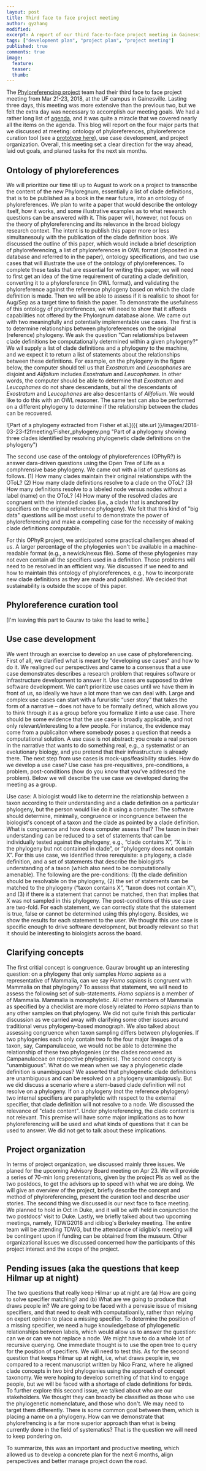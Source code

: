 ```yaml
---
layout: post
title: Third face to face project meeting
author: gyzhang
modified:
excerpt: A report of our third face-to-face project meeting in Gainesville from Mar 21-23, 2018.
tags: ["development plan", "project plan", "project meeting"]
published: true
comments: true
image:
  feature:
  teaser:
  thumb:
---
```


The [Phyloreferencing project] team had their third face to face project meeting from Mar 21-23, 2018, at the UF campus in Gainesville. Lasting three days, this meeting was more extensive than the previous two, but we felt the extra day was necessary to accomplish our meeting goals. We had a rather long list of [agenda], and it was quite a miracle that we covered nearly all the items on the agenda. This blog will report on the four major parts that we discussed at meeting: ontology of phyloreferences, phyloreference curation tool (see a [prototype here]), use case development, and project organization. Overall, this meeting set a clear direction for the way ahead, laid out goals, and planed tasks for the next six months.

## Ontology of phyloreferences
We will prioritize our time till up to August to work on a project to transcribe the content of the new Phyloregnum, essentially a list of clade definitions, that is to be published as a book in the near future, into an ontology of phyloreferences. We plan to write a paper that would describe the ontology itself, how it works, and some illustrative examples as to what research questions can be answered with it. This paper will, however, not focus on the theory of phyloreferencing and its relevance in the broad biology research context. The intent is to publish this paper more or less simultanesouly with the publication of the clade definition book. We discussed the outline of this paper, which would include a brief description of phyloreferencing, a list of phyloreferences in OWL format (deposited in a database and referred to in the paper), ontology specifications, and two use cases that will illustrate the use of the ontology of phyloreferences. To complete these tasks that are essential for writing this paper, we will need to first get an idea of the time requirement of curating a clade definition, converting it to a phyloreference (in OWL format), and validating the phyloreference against the reference phylogeny based on which the clade definition is made. Then we will be able to assess if it is realistic to shoot for Aug/Sep as a target time to finish the paper. To demonstrate the usefulness of this ontology of phyloreferences, we will need to show that it affords capabilities not offered by the Phylorgnum database alone. We came out with two meaningfully and potentially implementable use cases. The first is to determine relationships between phyloreferences on the original (reference) phylogeny. We ask the question "Can relationships between clade definitions be computationally determined within a given phylogeny?" We wil supply a list of clade definitions and a phylogeny to the machine, and we expect it to return a list of statements about the relationships between these definitions. For example, on the phylogeny in the figure below, the computer should tell us that *Exostratum* and *Leucophanes* are disjoint and *Alifolium* includes *Exostratum* and *Leucophanes*. In other words, the computer should be able to determine that *Exostratum* and *Leucophanes* do not share descendants, but all the descendants of *Exostratum* and *Leucophanes* are also descentants of *Alifolium*. We would like to do this with an OWL reasoner. The same test can also be performed on a different phylogeny to determine if the relationship between the clades can be recovered. 

![Part of a phylogeny extracted from Fisher et al.]({{ site.url }}/images/2018-03-23-f2fmeeting/Fisher_phylogeny.png "Part of a phylogeny showing three clades identified by resolving phylogenetic clade definitions on the phylogeny")

The second use case of the ontology of phyloreferences (OPhyR?) is answer dara-driven questions using the Open Tree of Life as a comphrensive base phylogeny. We came out with a list of questions as follows. (1) How many clades maintain their original relationships with the OToL? (2) How many clade definitions resolve to a clade on the OToL? (3) How many definitions resolve to a labeled node versus nodes without a label (name) on the OToL? (4) How many of the resolved clades are congruent with the intended clades (i.e., a clade that is anchored by specifiers on the original reference phylogeny). We felt that this kind of "big data" questions will be most useful to demonstrate the power of phyloreferencing and make a compelling case for the necessity of making clade definitions computable.

For this OPhyR project, we anticipated some practical challenges ahead of us. A larger percentage of the phylogenies won't be available in a machine-readable format (e.g., a newick/nexus file). Some of these phylogenies may not even contain all the specifiers used in a definition. Those problems will need to be resolved in an efficient way. We discussed if we need to and how to maintain this ontology of phyloreferences, e.g., how to incorporate new clade definitions as they are made and published. We decided that sustainability is outside the scope of this paper. 

## Phyloreference curation tool 

[I'm leaving this part to Gaurav to take the lead to write.]

## Use case development
We went through an exercise to develop an use case of phyloreferencing. First of all, we clarified what is meant by "developing use cases" and how to do it. We realigned our perspectives and came to a consensus that a use case demonstrates describes a research problem that requires software or infrastructure development to answer it. Use cases are supposed to drive software development. We can’t prioritize use cases until we have them in front of us, so ideally we have a lot more than we can deal with. Large and complex use cases can start with a fururistic “user story” that takes the form of a narrative – does not have to be formally defined, which allows you to think through it as a group before you formalize it into a use case. There should be some evidence that the use case is broadly applicable, and not only relevant/interesting to a few people. For instance, the evidence may come from a publicaiton where somebody poses a question that needs a computational solution. A use case is not abstract: you create a real person in the narrative that wants to do something real, e.g., a systematist or an evolutionary biology, and you pretend that their infrastructure is already there. The next step from use cases is mock-ups/feasibility studies. How do we develop a use case? Use case has pre-requsitives, pre-conditions, a problem, post-conditions (how do you know that you’ve addressed the problem). Below we will describe the use case we developed during the meeting as a group. 

Use case: A biologist would like to determine the relationship between a taxon according to their understanding and a clade definition on a particular phylogeny, but the person would like do it using a computer. The software should determine, minimally, congruence or incongruence between the biologist's concept of a taxon and the clade as pointed by a clade definition. What is congruence and how does  computer assess that? The taxon in their understanding can be reduced to a set of statements that can be individually tested against the phylogeny, e.g., “clade contains X”, “X is in the phylogeny but not contained in clade”, or “phylogeny does not contain X”. For this use case, we identified three rerequisite: a phylogeny, a clade definition, and a set of statements that describe the biologist’s understanding of a taxon (which also need to be computationally amenable). The following are the pre-conditions: (1) the clade definition should be resolvable on the phylogeny, (2) the set of statements can be matched to the phylogeny (“taxon contains X”, “taxon does not contain X”), and (3) if there is a statement that cannot be matched, then that implies that X was not sampled in this phylogeny. The post-conditions of this use case are two-fold. For each statement, we can correctly state that the statement is true, false or cannot be determined using this phylogeny. Besides, we show the results for each statement to the user. We thought this use case is specific enough to drive software development, but broadly relevant so that it should be interesting to biologists across the board. 

## Clarifying concepts 
The first critial concept is congruence. Gaurav brought up an interesting question: on a phylogeny that only samples *Homo sapiens* as a representative of Mammalia, can we say *Homo sapiens* is congruent with Mammalia on that phylogeny? To assess that statement, we will need to assess the following set of sub-statements. *Homo sapiens* is a member of of Mammalia. Mammalia is monophyletic. All other members of Mammalia as specified by a checklist are more closely related to *Homo sapiens* than to any other samples on that phylogeny. We did not quite finish this particular discussion as we carried away with clarifying some other issues around traditional verus phylogeny-based monograph. We also talked about assessing congruence when taxon sampling differs between phylogenies. If two phylogenies each only contain two fo the four major lineages of a taxon, say, Campanulaceae, we would not be able to determine the relationship of these two phylogenies (or the clades recovered as Campanulaceae on respective phylogenies). The second concepty is "unambiguous". What do we mean when we say a phylogenetic clade definition is unambiguous? We asserted that phylogenetic clade definitions are unambiguous and can be resolved on a phylogeny unambigously. But we did discuss a scenario where a stem-based clade definition will not resolve on a phylogeny. If on a phylogeny (not the reference phylogeny) two internal specifiers are paraphyletic with respect to the external specifier, that clade definition will not resolve to a node. We discussed the relevance of "clade content". Under phyloreferencing, the clade content is not relevant. This premise will have some major implications as to how phyloreferencing will be used and what kinds of questions that it can be used to answer. We did not get to talk about these implications.

## Project organization
In terms of project organization, we discussed mainly three issues. We planed for the upcoming Advisory Board meeting on Apr 23. We will provide a series of 70-min long presentations, given by the project PIs as well as the two postdocs, to get the advisors up to speed with what we are doing. We will give an overview of the project, briefly describe the concept and method of phyloreferencing, present the curation tool and describe user stories. The second thing we discussed is our next face to face meeting. We planned to hold in Oct in Duke, and it will be with held in conjunction the two postdocs' visit to Duke. Lastly, we briefly talked about two upcoming meetings, namely, TDWG2018 and idibiog's Berkeley meeting. The entire team will be attending TDWG, but the attendance of idigbio's meeting will be contingent upon if funding can be obtained from the museum. Other organizational issues we discussed concerned how the participants of this project interact and the scope of the project.

## Pending issues (aka the questions that keep Hilmar up at night)
The two questions that really keep Hilmar up at night are (a) How are going to solve specifier matching? and (b) What are we going to produce that draws people in? We are going to be faced with a pervasie issue of misisng specifiers, and that need to dealt with computatioanlly, rather than relying on expert opinion to place a missing specifier. To determine the position of a missing specifier, we need a huge knowledgebase of phylogenetic relationships between labels, which would allow us to answer the question: can we or can we not replace a node. We might have to do a whole lot of recursive querying. One immediate thought is to use the open tree to query for the position of specifiers. We will need to test this. As for the second question that keeps Hilmar up at night, i.e, what draws people in, we compared to a recent manuscript written by Nico Franz, where he aligned clade concepts in two bird phylogenies using the approach of concept taxonomy. We were hoping to develop something of that kind to engage people, but we will be faced with a shortage of clade definitions for birds. To further explore this second issue, we talked about who are our stakeholders. We thought they can broadly be classified as those who use the phylogenetic nomenclature, and those who don't. We may need to target them differently. There is some common goal between them, which is placing a name on a phylogeny. How can we demonstrate that phylorefrencing is a far more superior approach than what is being currently done in the field of systematics? That is the question we will need to keep pondering on. 

To summarize, this was an important and productive meeting, which allowed us to develop a concrete plan for the next 6 months, align perspectives and better manage project down the road.

[agenda]: https://github.com/phyloref/organization/wiki/Third-Face-to-Face-Meeting
[Phyloreferencing project]: https://www.nsf.gov/awardsearch/showAward?AWD_ID=1458604
[prototype here]: http://www.ggvaidya.com/curation-tool/#
